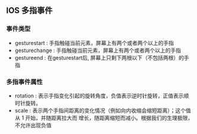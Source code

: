 ## IOS 多指事件

### 事件类型

- gesturestart : 手指触碰当前元素，屏幕上有两个或者两个以上的手指
- gesturechange :  手指触碰当前元素，屏幕上有两个或者两个以上的手指
- gestureend :  在gesturestart后, 屏幕上只剩下两根以下（不包括两根）的手指

### 多指事件属性
- rotation :    表示手指变化引起的旋转角度，负值表示逆时针旋转，正值表示顺时针旋转。
- scale :   表示两个手指间距离的变化情况（例如向内收缩会缩短距离）；这个值从 1 开始，并随距离拉大而 增长，随距离缩短而减小。根据我们的生理极限，不允许出现负值


